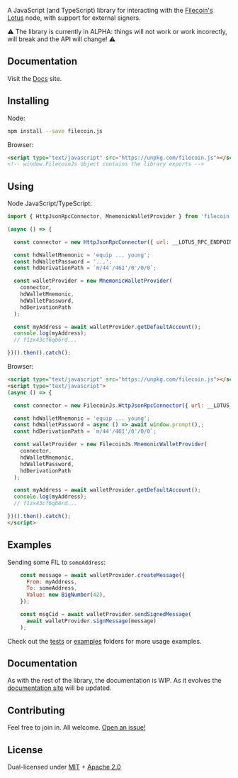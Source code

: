 A JavaScript (and TypeScript) library for interacting with the [Filecoin's](https://filecoin.io) [Lotus](https://github.com/filecoin-project/lotus) node, with support for external signers.

:warning: The library is currently in ALPHA: things will not work or work incorectly, will break and the API will change! :warning:

## Documentation

Visit the [Docs](https://filecoin-shipyard.github.io/filecoin.js/) site.

## Installing

Node:

```bash
npm install --save filecoin.js
```

Browser:

```html
<script type="text/javascript" src="https://unpkg.com/filecoin.js"></script>
<!-- window.FilecoinJs object contains the library exports -->
```
## Using

Node JavaScript/TypeScript:

```javascript
import { HttpJsonRpcConnector, MnemonicWalletProvider } from 'filecoin.js';

(async () => {

  const connector = new HttpJsonRpcConnector({ url: __LOTUS_RPC_ENDPOINT__, token: __LOTUS_AUTH_TOKEN__ });

  const hdWalletMnemonic = 'equip ... young';
  const hdWalletPassword = '...';
  const hdDerivationPath = `m/44'/461'/0'/0/0`;

  const walletProvider = new MnemonicWalletProvider(
    connector,
    hdWalletMnemonic,
    hdWalletPassword,
    hdDerivationPath
  );

  const myAddress = await walletProvider.getDefaultAccount();
  console.log(myAddress);
  // f1zx43cf6qb6rd...

})().then().catch();
```

Browser:

```html
<script type="text/javascript" src="https://unpkg.com/filecoin.js"></script>
<script type="text/javascript">
(async () => {

  const connector = new FilecoinJs.HttpJsonRpcConnector({ url: __LOTUS_RPC_ENDPOINT__, token: __LOTUS_AUTH_TOKEN__ });

  const hdWalletMnemonic = 'equip ... young';
  const hdWalletPassword = async () => await window.prompt(),;
  const hdDerivationPath = `m/44'/461'/0'/0/0`;

  const walletProvider = new FilecoinJs.MnemonicWalletProvider(
    connector,
    hdWalletMnemonic,
    hdWalletPassword,
    hdDerivationPath
  );

  const myAddress = await walletProvider.getDefaultAccount();
  console.log(myAddress);
  // f1zx43cf6qb6rd...

})().then().catch();
</script>
```

## Examples

Sending some FIL to `someAddress`:

```javascript
    const message = await walletProvider.createMessage({
      From: myAddress,
      To: someAddress,
      Value: new BigNumber(42),
    });

    const msgCid = await walletProvider.sendSignedMessage(
      await walletProvider.signMessage(message)
    );
```

Check out the [tests](./tests/) or [examples](./documentation/examples) folders for more usage examples.

## Documentation

As with the rest of the library, the documentation is WIP. As it evolves the [documentation site](https://filecoin-shipyard.github.io/filecoin.js/) will be updated.

## Contributing

Feel free to join in. All welcome. [Open an issue!](https://github.com/Digital-MOB-Filecoin/filecoin.js/issues)

## License

Dual-licensed under [MIT](./LICENSE-MIT) + [Apache 2.0](./LICENSE-APACHE)
